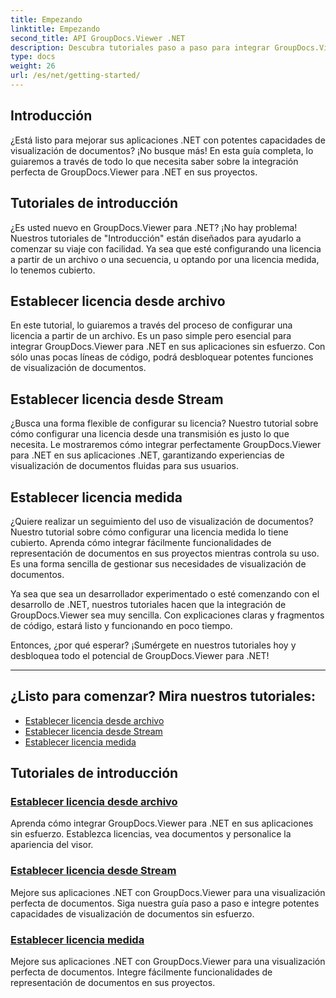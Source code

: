 ```yaml
---
title: Empezando
linktitle: Empezando
second_title: API GroupDocs.Viewer .NET
description: Descubra tutoriales paso a paso para integrar GroupDocs.Viewer para .NET sin problemas en sus aplicaciones. Aprenda a configurar licencias y personalizar la apariencia del visor.
type: docs
weight: 26
url: /es/net/getting-started/
---
```


## Introducción

¿Está listo para mejorar sus aplicaciones .NET con potentes capacidades de visualización de documentos? ¡No busque más! En esta guía completa, lo guiaremos a través de todo lo que necesita saber sobre la integración perfecta de GroupDocs.Viewer para .NET en sus proyectos.

## Tutoriales de introducción

¿Es usted nuevo en GroupDocs.Viewer para .NET? ¡No hay problema! Nuestros tutoriales de "Introducción" están diseñados para ayudarlo a comenzar su viaje con facilidad. Ya sea que esté configurando una licencia a partir de un archivo o una secuencia, u optando por una licencia medida, lo tenemos cubierto.

## Establecer licencia desde archivo

En este tutorial, lo guiaremos a través del proceso de configurar una licencia a partir de un archivo. Es un paso simple pero esencial para integrar GroupDocs.Viewer para .NET en sus aplicaciones sin esfuerzo. Con sólo unas pocas líneas de código, podrá desbloquear potentes funciones de visualización de documentos.

## Establecer licencia desde Stream

¿Busca una forma flexible de configurar su licencia? Nuestro tutorial sobre cómo configurar una licencia desde una transmisión es justo lo que necesita. Le mostraremos cómo integrar perfectamente GroupDocs.Viewer para .NET en sus aplicaciones .NET, garantizando experiencias de visualización de documentos fluidas para sus usuarios.

## Establecer licencia medida

¿Quiere realizar un seguimiento del uso de visualización de documentos? Nuestro tutorial sobre cómo configurar una licencia medida lo tiene cubierto. Aprenda cómo integrar fácilmente funcionalidades de representación de documentos en sus proyectos mientras controla su uso. Es una forma sencilla de gestionar sus necesidades de visualización de documentos.

Ya sea que sea un desarrollador experimentado o esté comenzando con el desarrollo de .NET, nuestros tutoriales hacen que la integración de GroupDocs.Viewer sea muy sencilla. Con explicaciones claras y fragmentos de código, estará listo y funcionando en poco tiempo.

Entonces, ¿por qué esperar? ¡Sumérgete en nuestros tutoriales hoy y desbloquea todo el potencial de GroupDocs.Viewer para .NET!

---

## ¿Listo para comenzar? Mira nuestros tutoriales:

- [Establecer licencia desde archivo](./set-license-from-file/)
- [Establecer licencia desde Stream](./set-license-from-stream/)
- [Establecer licencia medida](./set-metered-license/)

## Tutoriales de introducción
### [Establecer licencia desde archivo](./set-license-from-file/)
Aprenda cómo integrar GroupDocs.Viewer para .NET en sus aplicaciones sin esfuerzo. Establezca licencias, vea documentos y personalice la apariencia del visor.
### [Establecer licencia desde Stream](./set-license-from-stream/)
Mejore sus aplicaciones .NET con GroupDocs.Viewer para una visualización perfecta de documentos. Siga nuestra guía paso a paso e integre potentes capacidades de visualización de documentos sin esfuerzo.
### [Establecer licencia medida](./set-metered-license/)
Mejore sus aplicaciones .NET con GroupDocs.Viewer para una visualización perfecta de documentos. Integre fácilmente funcionalidades de representación de documentos en sus proyectos.